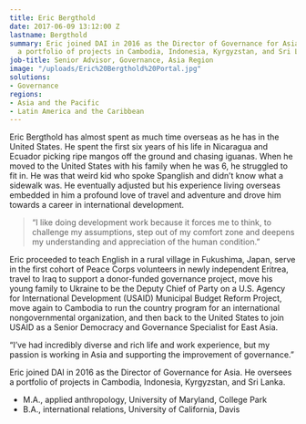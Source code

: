 ```yaml
---
title: Eric Bergthold
date: 2017-06-09 13:12:00 Z
lastname: Bergthold
summary: Eric joined DAI in 2016 as the Director of Governance for Asia. He oversees
  a portfolio of projects in Cambodia, Indonesia, Kyrgyzstan, and Sri Lanka.
job-title: Senior Advisor, Governance, Asia Region
image: "/uploads/Eric%20Bergthold%20Portal.jpg"
solutions:
- Governance
regions:
- Asia and the Pacific
- Latin America and the Caribbean
---
```


Eric Bergthold has almost spent as much time overseas as he has in the United States. He spent the first six years of his life in Nicaragua and Ecuador picking ripe mangos off the ground and chasing iguanas. When he moved to the United States with his family when he was 6, he struggled to fit in. He was that weird kid who spoke Spanglish and didn’t know what a sidewalk was. He eventually adjusted but his experience living overseas embedded in him a profound love of travel and adventure and drove him towards a career in international development.

> “I like doing development work because it forces me to think, to challenge my assumptions, step out of my comfort zone and deepens my understanding and appreciation of the human condition.”

Eric proceeded to teach English in a rural village in Fukushima, Japan, serve in the first cohort of Peace Corps volunteers in newly independent Eritrea, travel to Iraq to support a donor-funded governance project, move his young family to Ukraine to be the Deputy Chief of Party on a U.S. Agency for International Development (USAID) Municipal Budget Reform Project, move again to Cambodia to run the country program for an international nongovernmental organization, and then back to the United States to join USAID as a Senior Democracy and Governance Specialist for East Asia. 

“I’ve had incredibly diverse and rich life and work experience, but my passion is working in Asia and supporting the improvement of governance.”

Eric joined DAI in 2016 as the Director of Governance for Asia. He oversees a portfolio of projects in Cambodia, Indonesia, Kyrgyzstan, and Sri Lanka.
 
* M.A., applied anthropology, University of Maryland, College Park
* B.A., international relations, University of California, Davis